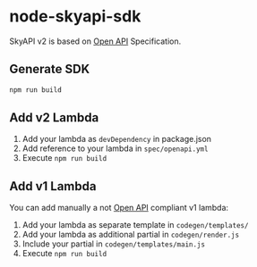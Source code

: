 
# node-skyapi-sdk

SkyAPI v2 is based on [Open API] Specification.


## Generate SDK

```bash
npm run build
```


## Add v2 Lambda

1. Add your lambda as `devDependency` in package.json
2. Add reference to your lambda in `spec/openapi.yml`
3. Execute `npm run build`


## Add v1 Lambda

You can add manually a not [Open API] compliant v1 lambda:

1. Add your lambda as separate template in `codegen/templates/`
2. Add your lambda as additional partial in `codegen/render.js`
3. Include your partial in `codegen/templates/main.js`
4. Execute `npm run build`


  [Open API]: https://swagger.io/specification/
